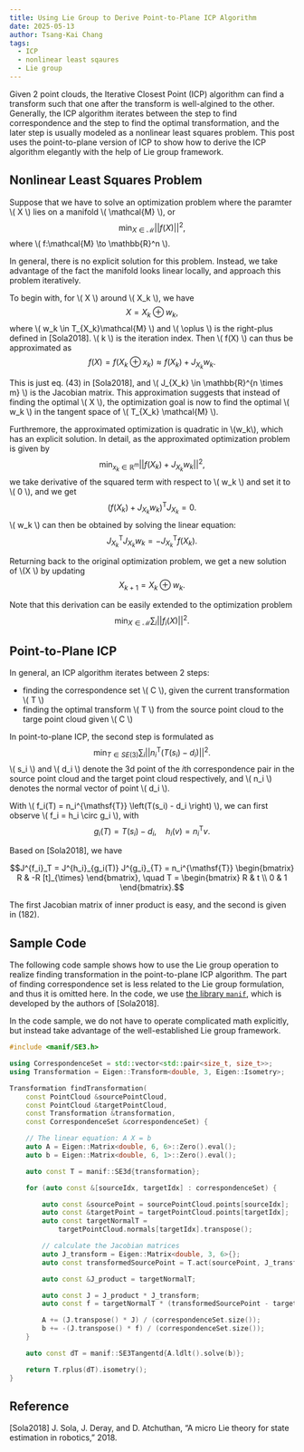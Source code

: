 ```yaml
---
title: Using Lie Group to Derive Point-to-Plane ICP Algorithm
date: 2025-05-13
author: Tsang-Kai Chang
tags:
  - ICP
  - nonlinear least sqaures
  - Lie group
---
```


Given 2 point clouds, the Iterative Closest Point (ICP) algorithm can find a
transform such that one after the transform is well-algined to the other.
Generally, the ICP algorithm iterates between the step to find correspondence
and the step to find the optimal transformation, and the later step is usually
modeled as a nonlinear least squares problem. This post uses the point-to-plane
version of ICP to show how to derive the ICP algorithm elegantly with the help
of Lie group framework.

<!--more-->

## Nonlinear Least Squares Problem

Suppose that we have to solve an optimization problem where the paramter \\( X
\\) lies on a manifold \\( \mathcal{M} \\), or $$
   \min_{X \in \mathcal{M}} || f(X)||^2,
   $$
where \\( f:\mathcal{M} \to \mathbb{R}^n \\).

In general, there is no explicit solution for this problem. Instead, we take
advantage of the fact the manifold looks linear locally, and approach this
problem iteratively.

To begin with, for \\( X \\) around \\( X_k \\), we have $$
   X = X_k \oplus w_k,
$$
where \\( w_k \in T_{X_k}\mathcal{M} \\) and \\( \oplus \\) is the right-plus
defined in [Sola2018]. \\( k \\) is the iteration index. Then \\( f(X) \\) can
thus be approximated as $$
      f(X) = f(X_k \oplus x_k) \approx f(X_k) + J_{X_k} w_k.
   $$

This is just eq. (43) in [Sola2018], and \\( J_{X_k} \in \mathbb{R}^{n \times m}
\\) is the Jacobian matrix. This approximation suggests that instead of finding
the optimal \\( X \\), the optimization goal is now to find the optimal \\( w_k
\\) in the tangent space of \\( T_{X_k} \mathcal{M} \\).

Furthremore, the approximated optimization is quadratic in \\(w_k\\), which has
an explicit solution. In detail, as the approximated optimization problem is
given by $$
   \min_{x_k \in \mathbb{R}^m } || f(X_k) + J_{X_k} w_k ||^2,
   $$
we take derivative of the squared term with respect to \\( w_k \\) and set it to
\\( 0 \\), and we get $$
      \left( f(X_k) + J_{X_k} w_k \right)^{\mathsf{T}} J_{X_k} = 0.
   $$
\\( w_k \\) can then be obtained by solving the linear equation: $$
      J_{X_k}^{\mathsf{T}} J_{X_k} w_k = -J_{X_k}^{\mathsf{T}} f(X_k).
   $$

Returning back to the original optimization problem, we get a new solution of
\\(X \\) by updating $$
      X_{k+1} = X_k \oplus w_k.
   $$

Note that this derivation can be easily extended to the optimization problem $$
      \min_{X \in \mathcal{M}} \sum_{i}|| f_i(X)||^2.
   $$

## Point-to-Plane ICP

In general, an ICP algorithm iterates between 2 steps:
- finding the correspondence set \\( C \\), given the current transformation \\(
  T \\)
- finding the optimal transform \\( T \\) from the source point cloud to the
  targe point cloud given \\( C \\)

In point-to-plane ICP, the second step is formulated as $$
      \min_{T \in SE(3)} \sum_{i}||  n_i^{\mathsf{T}} \left(T(s_i) - d_i \right) ||^2.
   $$
\\( s_i \\) and \\( d_i \\) denote the 3d point of the $i$th correspondence pair
in the source point cloud and the target point cloud respectively, and \\( n_i \\) denotes the normal vector of point \\( d_i \\).

With \\( f_i(T) = n_i^{\mathsf{T}} \left(T(s_i) - d_i \right) \\), we can first
observe \\( f_i = h_i \circ g_i \\), with $$
      g_i(T) = T(s_i) - d_i, \quad h_i(v) = n_i^{\mathsf{T}} v.
   $$

Based on [Sola2018], we have
```math
J^{f_i}_T = J^{h_i}_{g_i(T)} J^{g_i}_{T} = n_i^{\mathsf{T}}
\begin{bmatrix}
   R & -R [t]_{\times}
\end{bmatrix},
\quad
T = 
\begin{bmatrix}
   R & t \\
   0 & 1
\end{bmatrix}.
```
The first Jacobian matrix of inner product is easy, and the second is given in
(182).

## Sample Code

The following code sample shows how to use the Lie group operation to realize
finding transformation in the point-to-plane ICP algorithm. The part of finding
correspondence set is less related to the Lie group formulation, and thus it is
omitted here. In the code, we use
[the library `manif`](https://github.com/artivis/manif), which is developed by
the authors of [Sola2018].

In the code sample, we do not have to operate complicated math explicitly, but
instead take advantage of the well-established Lie group framework.

```cpp
#include <manif/SE3.h>

using CorrespondenceSet = std::vector<std::pair<size_t, size_t>>;
using Transformation = Eigen::Transform<double, 3, Eigen::Isometry>;

Transformation findTransformation(
    const PointCloud &sourcePointCloud,
    const PointCloud &targetPointCloud,
    const Transformation &transformation,
    const CorrespondenceSet &correspondenceSet) {

    // The linear equation: A X = b
    auto A = Eigen::Matrix<double, 6, 6>::Zero().eval();
    auto b = Eigen::Matrix<double, 6, 1>::Zero().eval();

    auto const T = manif::SE3d{transformation};

    for (auto const &[sourceIdx, targetIdx] : correspondenceSet) {

        auto const &sourcePoint = sourcePointCloud.points[sourceIdx];
        auto const &targetPoint = targetPointCloud.points[targetIdx];
        auto const targetNormalT =
            targetPointCloud.normals[targetIdx].transpose();

        // calculate the Jacobian matrices
        auto J_transform = Eigen::Matrix<double, 3, 6>{};
        auto const transformedSourcePoint = T.act(sourcePoint, J_transform);

        auto const &J_product = targetNormalT;

        auto const J = J_product * J_transform;
        auto const f = targetNormalT * (transformedSourcePoint - targetPoint);

        A += (J.transpose() * J) / (correspondenceSet.size());
        b += -(J.transpose() * f) / (correspondenceSet.size());
    }

    auto const dT = manif::SE3Tangentd{A.ldlt().solve(b)};

    return T.rplus(dT).isometry();
}
```

## Reference

[Sola2018] J. Sola, J. Deray, and D. Atchuthan, “A micro Lie theory for state
estimation in robotics,” 2018.
